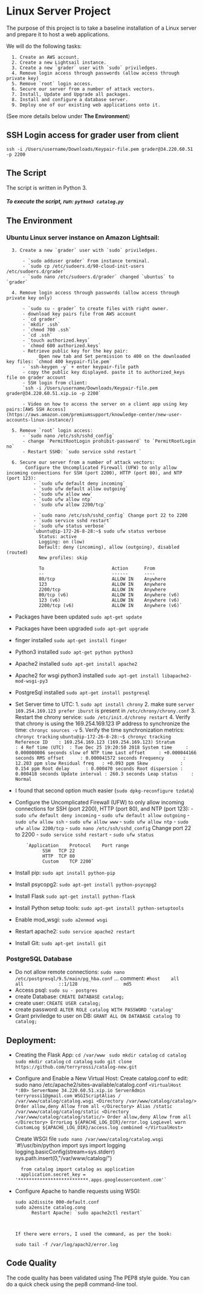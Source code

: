 # **Linux Server Project**

 The purpose of this project is to take a baseline installation of a Linux server and prepare it to host a web applications.

 We will do the following tasks:

      1. Create an AWS account.
      2. Create a new Lightsail instance.
      3. Create a new `grader` user with `sudo` priviledges.
      4. Remove login access through passwords (allow access through private key)
      5. Remove `root` login access.
      6. Secure our server from a number of attack vectors.
      7. Install, Update and Upgrade all packages.
      8. Install and configure a database server.
      9. Deploy one of our existing web applications onto it.

(See more details below under **The Environment**)

## **SSH Login access for grader user from client**

`ssh -i /Users/username/Downloads/Keypair-file.pem grader@34.220.60.51 -p 2200`

## **The Script**

The script is written in Python 3.

##### To execute the script, run: `python3 catalog.py`

## **The Environment**

### Ubuntu Linux server instance on Amazon Lightsail:

      3. Create a new `grader` user with `sudo` priviledges.

          - `sudo adduser grader` From instance terminal.
          - `sudo cp /etc/sudoers.d/90-cloud-init-users /etc/sudoers.d/grader`
          - `sudo nano /etc/sudoers.d/grader` changed `ubuntus` to `grader`

      4. Remove login access through passwords (allow access through private key only)

          - `sudo su - grader` to create files with right owner.
          - download key pairs file from AWS account
          - `cd grader`
          - `mkdir .ssh`
          - `chmod 700 .ssh`
          - `cd .ssh`
          - `touch authorized.keys`
          - `chmod 600 authorized.keys`
          - Retrieve public key for the key pair:
                Open new tab and Set permission to 400 on the downloaded key files: `chmod 400 keypair-file.pem`
          - `ssh-keygen -y` + enter keypair-file path
          - copy the public key displayed. paste it to authorized_keys file on grader account
          - SSH login from client:
          `ssh -i /Users/username/Downloads/Keypair-file.pem grader@34.220.60.51.xip.io -p 2200`

          - Video on how to access the server on a client app using key pairs:[AWS SSH Access](https://aws.amazon.com/premiumsupport/knowledge-center/new-user-accounts-linux-instance/)

      5. Remove `root` login access:
          - `sudo nano /etc/ssh/sshd_config`
          - change `PermitRootLogin prohibit-password` to `PermitRootLogin no`
          - Restart SSHD: `sudo service sshd restart `

      6. Secure our server from a number of attack vectors:
           Configure the Uncomplicated Firewall (UFW) to only allow incoming connections for SSH (port 2200), HTTP (port 80), and NTP (port 123):
              - `sudo ufw default deny incoming`
              - `sudo ufw default allow outgoing`
              - `sudo ufw allow www`
              - `sudo ufw allow ntp`
              - `sudo ufw allow 2200/tcp`

              - `sudo nano /etc/ssh/sshd_config` Change port 22 to 2200
              - `sudo service sshd restart`
              - `sudo ufw status verbose`
              `ubuntu@ip-172-26-8-28:~$ sudo ufw status verbose
                Status: active
                Logging: on (low)
                Default: deny (incoming), allow (outgoing), disabled (routed)
                New profiles: skip

                To                         Action      From
                --                         ------      ----
                80/tcp                     ALLOW IN    Anywhere
                123                        ALLOW IN    Anywhere
                2200/tcp                   ALLOW IN    Anywhere
                80/tcp (v6)                ALLOW IN    Anywhere (v6)
                123 (v6)                   ALLOW IN    Anywhere (v6)
                2200/tcp (v6)              ALLOW IN    Anywhere (v6)`


  - Packages have been updated `sudo apt-get update`
  - Packages have been upgraded `sudo apt-get upgrade`
  - finger installed `sudo apt-get install finger`
  - Python3 installed `sudo apt-get python python3`
  - Apache2 installed `sudo apt-get install apache2`
  - Apache2 for wsgi python3 installed `sudo apt-get install libapache2-mod-wsgi-py3`
  - PostgreSql installed `sudo apt-get install postgresql`
  - Set Server time to UTC:
          1. `sudo apt install chrony`
          2. make sure `server 169.254.169.123 prefer iburst` is present in `/etc/chrony/chrony.conf`
          3. Restart the chrony service: `sudo /etc/init.d/chrony restart`
          4. Verify that chrony is using the 169.254.169.123 IP address to synchronize the time: `chronyc sources -v`
          5. Verify the time synchronization metrics: `chronyc tracking`
          `ubuntu@ip-172-26-8-28:~$ chronyc tracking
            Reference ID    : 169.254.169.123 (169.254.169.123)
            Stratum         : 4
            Ref time (UTC)  : Tue Dec 25 19:20:50 2018
            System time     : 0.000000006 seconds slow of NTP time
            Last offset     : +0.000044166 seconds
            RMS offset      : 0.000041572 seconds
            Frequency       : 12.203 ppm slow
            Residual freq   : +0.093 ppm
            Skew            : 0.154 ppm
            Root delay      : 0.000470 seconds
            Root dispersion : 0.000418 seconds
            Update interval : 260.3 seconds
            Leap status     : Normal`
  - I found that second option much easier (`sudo dpkg-reconfigure tzdata`)
  - Configure the Uncomplicated Firewall (UFW) to only allow incoming connections for SSH (port 2200), HTTP (port 80), and NTP (port 123):
            - `sudo ufw default deny incoming`
            - `sudo ufw default allow outgoing`
            - `sudo ufw allow ssh`
            - `sudo ufw allow www`
            - `sudo ufw allow ntp`
            - `sudo ufw allow 2200/tcp`
            - `sudo nano /etc/ssh/sshd_config` Change port 22 to 2200
            - `sudo service sshd restart`
            - `sudo ufw status`

            `Application	Protocol	Port range
                  SSH	TCP	22
                  HTTP	TCP	80
                  Custom	TCP	2200`
  - Install pip: `sudo apt install python-pip`
  - Install psycopg2: `sudo apt-get install python-psycopg2`
  - Install Flask `sudo apt-get install python-flask`
  - Install Python setup tools: `sudo apt-get install python-setuptools`
  - Enable mod_wsgi: `sudo a2enmod wsgi`
  - Restart apache2: `sudo service apache2 restart`
  - Install Git: `sudo apt-get install git`


### PostgreSQL Database

  - Do not allow remote connections: `sudo nano /etc/postgresql/9.5/main/pg_hba.conf`
      ... comment: `#host    all             all             ::1/128                 md5`
  - Access psql: `sudo su - postgres`
  - create Database: `CREATE DATABASE catalog;`
  - create user: `CREATE USER catalog;`
  - create password: `ALTER ROLE catalog WITH PASSWORD 'catalog'`
  - Grant priviledge to user on DB: `GRANT ALL ON DATABASE catalog TO catalog;`


## Deployment:

  - Creating the Flask App:
        `cd /var/www `
        `sudo mkdir catalog`
        `cd catalog`
        `sudo mkdir catalog`
        `cd catalog`
        `sudo git clone https://github.com/terryrossi/catalog-new.git`

  - Configure and Enable a New Virtual Host:
      Create catalog.conf to edit: sudo nano /etc/apache2/sites-available/catalog.conf
        `<VirtualHost *:80>
                ServerName 34.220.60.51.xip.io
                ServerAdmin terryrossi1@gmail.com
                WSGIScriptAlias / /var/www/catalog/catalog.wsgi
                <Directory /var/www/catalog/catalog/>
                        Order allow,deny
                        Allow from all
                </Directory>
                Alias /static /var/www/catalog/catalog/static
                <Directory /var/www/catalog/catalog/static/>
                        Order allow,deny
                        Allow from all
                </Directory>
                ErrorLog ${APACHE_LOG_DIR}/error.log
                LogLevel warn
                CustomLog ${APACHE_LOG_DIR}/access.log combined
          </VirtualHost>`

      Create WSGI file
        `sudo nano /var/www/catalog/catalog.wsgi`
        `#!/usr/bin/python
          import sys
          import logging
          logging.basicConfig(stream=sys.stderr)
          sys.path.insert(0,"/var/www/catalog/")

          from catalog import catalog as application
          application.secret_key = '**************************.apps.googleusercontent.com'`

  - Configure Apache to handle requests using WSGI:

        sudo a2dissite 000-default.conf
        sudo a2ensite catalog.cong
              Restart Apache: `sudo apache2ctl restart`

        

        If there were errors, I used the command, as per the book:

        sudo tail -f /var/log/apach2/error.log




## Code Quality

The code quality has been validated using The PEP8 style guide. You can do a quick check using the pep8 command-line tool.
